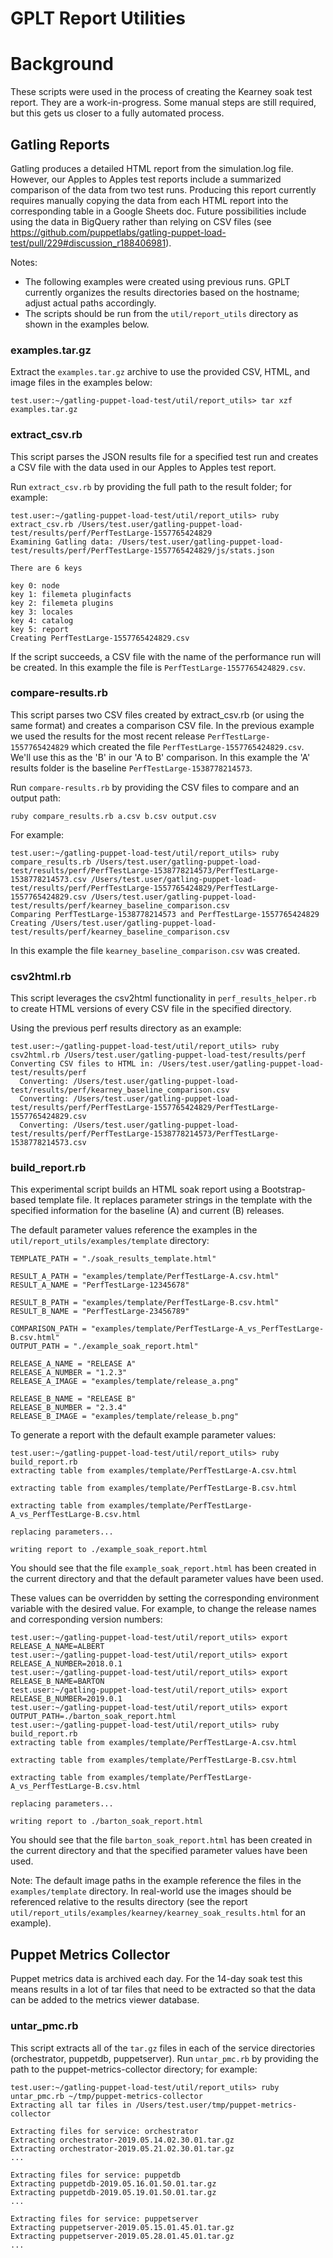 GPLT Report Utilities
=========================

# Background
These scripts were used in the process of creating the Kearney soak test report.
They are a work-in-progress. 
Some manual steps are still required, but this gets us closer to a fully automated process.

## Gatling Reports
Gatling produces a detailed HTML report from the simulation.log file. 
However, our Apples to Apples test reports include a summarized comparison of the data from two test runs.
Producing this report currently requires manually copying the data from each HTML report into the corresponding table in a Google Sheets doc.
Future possibilities include using the data in BigQuery rather than relying on CSV files (see https://github.com/puppetlabs/gatling-puppet-load-test/pull/229#discussion_r188406981).

Notes: 
* The following examples were created using previous runs. 
GPLT currently organizes the results directories based on the hostname; adjust actual paths accordingly.
* The scripts should be run from the `util/report_utils` directory as shown in the examples below.

### examples.tar.gz
Extract the `examples.tar.gz` archive to use the provided CSV, HTML, and image files in the examples below:
```
test.user:~/gatling-puppet-load-test/util/report_utils> tar xzf examples.tar.gz
```

### extract_csv.rb
This script parses the JSON results file for a specified test run and creates a CSV file with the data used in our Apples to Apples test report.

Run `extract_csv.rb` by providing the full path to the result folder; for example:

```
test.user:~/gatling-puppet-load-test/util/report_utils> ruby extract_csv.rb /Users/test.user/gatling-puppet-load-test/results/perf/PerfTestLarge-1557765424829
Examining Gatling data: /Users/test.user/gatling-puppet-load-test/results/perf/PerfTestLarge-1557765424829/js/stats.json

There are 6 keys

key 0: node
key 1: filemeta pluginfacts
key 2: filemeta plugins
key 3: locales
key 4: catalog
key 5: report
Creating PerfTestLarge-1557765424829.csv

```

If the script succeeds, a CSV file with the name of the performance run will be created. 
In this example the file is `PerfTestLarge-1557765424829.csv`. 

### compare-results.rb
This script parses two CSV files created by extract_csv.rb (or using the same format) and creates a comparison CSV file. 
In the previous example we used the results for the most recent release `PerfTestLarge-1557765424829` which created the file `PerfTestLarge-1557765424829.csv`.
We'll use this as the 'B' in our 'A to B' comparison. In this example the 'A' results folder is the baseline `PerfTestLarge-1538778214573`.

Run `compare-results.rb` by providing the CSV files to compare and an output path:

`ruby compare_results.rb a.csv b.csv output.csv`

For example:

```
test.user:~/gatling-puppet-load-test/util/report_utils> ruby compare_results.rb /Users/test.user/gatling-puppet-load-test/results/perf/PerfTestLarge-1538778214573/PerfTestLarge-1538778214573.csv /Users/test.user/gatling-puppet-load-test/results/perf/PerfTestLarge-1557765424829/PerfTestLarge-1557765424829.csv /Users/test.user/gatling-puppet-load-test/results/perf/kearney_baseline_comparison.csv
Comparing PerfTestLarge-1538778214573 and PerfTestLarge-1557765424829
Creating /Users/test.user/gatling-puppet-load-test/results/perf/kearney_baseline_comparison.csv

```

In this example the file `kearney_baseline_comparison.csv` was created. 

### csv2html.rb
This script leverages the csv2html functionality in `perf_results_helper.rb` to create HTML versions of every CSV file in the specified directory.

Using the previous perf results directory as an example:
```
test.user:~/gatling-puppet-load-test/util/report_utils> ruby csv2html.rb /Users/test.user/gatling-puppet-load-test/results/perf
Converting CSV files to HTML in: /Users/test.user/gatling-puppet-load-test/results/perf
  Converting: /Users/test.user/gatling-puppet-load-test/results/perf/kearney_baseline_comparison.csv
  Converting: /Users/test.user/gatling-puppet-load-test/results/perf/PerfTestLarge-1557765424829/PerfTestLarge-1557765424829.csv
  Converting: /Users/test.user/gatling-puppet-load-test/results/perf/PerfTestLarge-1538778214573/PerfTestLarge-1538778214573.csv

```

### build_report.rb
This experimental script builds an HTML soak report using a Bootstrap-based template file.
It replaces parameter strings in the template with the specified information for the baseline (A) and current (B) releases.

The default parameter values reference the examples in the `util/report_utils/examples/template` directory:
```
TEMPLATE_PATH = "./soak_results_template.html"

RESULT_A_PATH = "examples/template/PerfTestLarge-A.csv.html"
RESULT_A_NAME = "PerfTestLarge-12345678"

RESULT_B_PATH = "examples/template/PerfTestLarge-B.csv.html"
RESULT_B_NAME = "PerfTestLarge-23456789"

COMPARISON_PATH = "examples/template/PerfTestLarge-A_vs_PerfTestLarge-B.csv.html"
OUTPUT_PATH = "./example_soak_report.html"

RELEASE_A_NAME = "RELEASE A"
RELEASE_A_NUMBER = "1.2.3"
RELEASE_A_IMAGE = "examples/template/release_a.png"

RELEASE_B_NAME = "RELEASE B"
RELEASE_B_NUMBER = "2.3.4"
RELEASE_B_IMAGE = "examples/template/release_b.png"
```

To generate a report with the default example parameter values:
```
test.user:~/gatling-puppet-load-test/util/report_utils> ruby build_report.rb
extracting table from examples/template/PerfTestLarge-A.csv.html

extracting table from examples/template/PerfTestLarge-B.csv.html

extracting table from examples/template/PerfTestLarge-A_vs_PerfTestLarge-B.csv.html

replacing parameters...

writing report to ./example_soak_report.html

```
You should see that the file `example_soak_report.html` has been created in the current directory and that the default parameter values have been used.


These values can be overridden by setting the corresponding environment variable with the desired value.
For example, to change the release names and corresponding version numbers:
```
test.user:~/gatling-puppet-load-test/util/report_utils> export RELEASE_A_NAME=ALBERT
test.user:~/gatling-puppet-load-test/util/report_utils> export RELEASE_A_NUMBER=2018.0.1
test.user:~/gatling-puppet-load-test/util/report_utils> export RELEASE_B_NAME=BARTON
test.user:~/gatling-puppet-load-test/util/report_utils> export RELEASE_B_NUMBER=2019.0.1
test.user:~/gatling-puppet-load-test/util/report_utils> export OUTPUT_PATH=./barton_soak_report.html
test.user:~/gatling-puppet-load-test/util/report_utils> ruby build_report.rb
extracting table from examples/template/PerfTestLarge-A.csv.html

extracting table from examples/template/PerfTestLarge-B.csv.html

extracting table from examples/template/PerfTestLarge-A_vs_PerfTestLarge-B.csv.html

replacing parameters...

writing report to ./barton_soak_report.html

```

You should see that the file `barton_soak_report.html` has been created in the current directory and that the specified parameter values have been used.

Note: The default image paths in the example reference the files in the `examples/template` directory.
In real-world use the images should be referenced relative to the results directory (see the report `util/report_utils/examples/kearney/kearney_soak_results.html` for an example).

## Puppet Metrics Collector
Puppet metrics data is archived each day. 
For the 14-day soak test this means results in a lot of tar files that need to be extracted so that the data can be added to the metrics viewer database.

### untar_pmc.rb
This script extracts all of the `tar.gz` files in each of the service directories (orchestrator, puppetdb, puppetserver).
Run `untar_pmc.rb` by providing the path to the puppet-metrics-collector directory; for example:
```
test.user:~/gatling-puppet-load-test/util/report_utils> ruby untar_pmc.rb ~/tmp/puppet-metrics-collector
Extracting all tar files in /Users/test.user/tmp/puppet-metrics-collector

Extracting files for service: orchestrator
Extracting orchestrator-2019.05.14.02.30.01.tar.gz
Extracting orchestrator-2019.05.21.02.30.01.tar.gz
...

Extracting files for service: puppetdb
Extracting puppetdb-2019.05.16.01.50.01.tar.gz
Extracting puppetdb-2019.05.19.01.50.01.tar.gz
...

Extracting files for service: puppetserver
Extracting puppetserver-2019.05.15.01.45.01.tar.gz
Extracting puppetserver-2019.05.28.01.45.01.tar.gz
...

```
